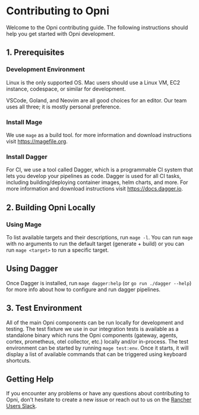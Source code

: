 # Contributing to Opni

Welcome to the Opni contributing guide. The following instructions should help you get started with Opni development.

## 1. Prerequisites

### Development Environment

Linux is the only supported OS. Mac users should use a Linux VM, EC2 instance, codespace, or similar for development.

VSCode, Goland, and Neovim are all good choices for an editor. Our team uses all three; it is mostly personal preference.

### Install Mage

We use `mage` as a build tool. for more information and download instructions visit https://magefile.org.

### Install Dagger

For CI, we use a tool called Dagger, which is a programmable CI system that lets you develop your pipelines as code. Dagger is used for all CI tasks, including building/deploying container images, helm charts, and more. For more information and download instructions visit https://docs.dagger.io.

## 2. Building Opni Locally

### Using Mage

To list available targets and their descriptions, run `mage -l`. You can run `mage` with no arguments to run the default target (generate + build) or you can run `mage <target>` to run a specific target.

## Using Dagger

Once Dagger is installed, run `mage dagger:help` (or `go run ./dagger --help`) for more info about how to configure and run dagger pipelines.

## 3. Test Environment

All of the main Opni components can be run locally for development and testing. The test fixture we use in our integration tests is available as a standalone binary which runs the Opni components (gateway, agents, cortex, prometheus, otel collector, etc.) locally and/or in-process. The test environment can be started by running `mage test:env`. Once it starts, it will display a list of available commands that can be triggered using keyboard shortcuts.

## Getting Help

If you encounter any problems or have any questions about contributing to Opni, don't hesitate to create a new issue or reach out to us on the [Rancher Users Slack](https://slack.rancher.io).
